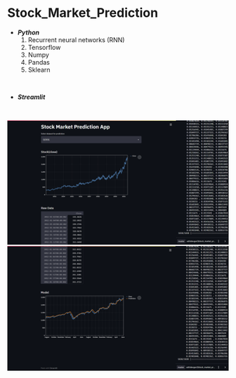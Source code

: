 # Stock_Market_Prediction
- ***Python***
  1. Recurrent neural networks (RNN)
  2. Tensorflow
  3. Numpy
  4. Pandas
  5. Sklearn
<br>


- ***Streamlit***
<br>


![stock](https://github.com/AditiDevgan3/Stock_Market_Prediction/blob/master/Screenshots/stock.png)
![model](https://github.com/AditiDevgan3/Stock_Market_Prediction/blob/master/Screenshots/ss2.png)
